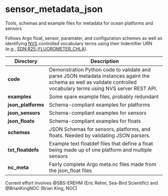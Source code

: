 # sensor_metadata_json
Tools, schemas and example files for metadata for ocean platforms and sensors

Follows Argo float, sensor, paramater, and configuration schemes as well as identifying [NVS](https://vocab.nerc.ac.uk/) controlled vocabulary terms using their Indentifier URN (e.g., [SDN:R25::FLUOROMETER_CHLA](http://vocab.nerc.ac.uk/collection/R25/current/FLUOROMETER_CHLA/)).

| Directory | Description|
| --- | --- |
| **code** | Demonstration Python code to validate and parse JSON metadata instances againt the schema as well as validate controlled vocabulary terms using NVS server REST API.|
| **examples** | Some spare example files, probably redundant|
| **json_platforms** | Schema-compliant examples for platforms|
| **json_sensors** | Schema-compliant examples for sensors|
| **json_floats** | Schema-compliant examples for floats|
| **schemas** | JSON Schemas for sensors, platforms, and floats.  Needed by validating JSON parsers.|
| **txt_floatdefs** | Example text floatdef files that define a float being made up of one platform and multiple sensors|
| **nc_meta** | Fairly complete Argo meta.nc files made from the json_float files|

Current effort involves @SBS-EREHM (Eric Rehm, Sea-Bird Scientific) and @BrianKingNOC (Brian King, NOC)

